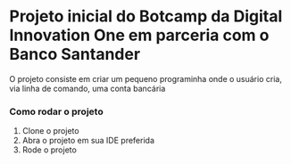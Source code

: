 # Projeto inicial do Botcamp da Digital Innovation One em parceria com o Banco Santander
O projeto consiste em criar um pequeno programinha onde o usuário cria, via linha de comando, uma conta bancária

### Como rodar o projeto
1. Clone o projeto
2. Abra o projeto em sua IDE preferida
3. Rode o projeto
```
